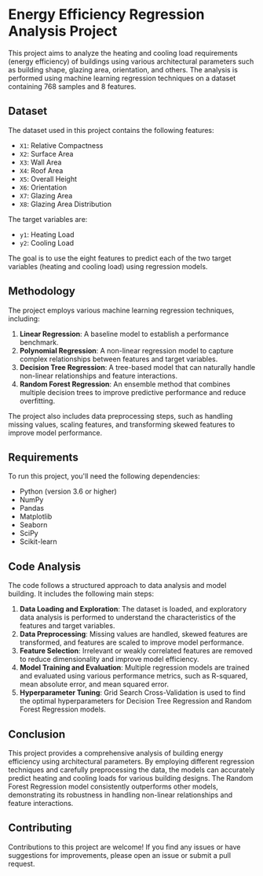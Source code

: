 # Energy Efficiency Regression Analysis Project

This project aims to analyze the heating and cooling load requirements (energy efficiency) of buildings using various architectural parameters such as building shape, glazing area, orientation, and others. The analysis is performed using machine learning regression techniques on a dataset containing 768 samples and 8 features.

## Dataset

The dataset used in this project contains the following features:

- `X1`: Relative Compactness
- `X2`: Surface Area
- `X3`: Wall Area
- `X4`: Roof Area
- `X5`: Overall Height
- `X6`: Orientation
- `X7`: Glazing Area
- `X8`: Glazing Area Distribution

The target variables are:

- `y1`: Heating Load
- `y2`: Cooling Load

The goal is to use the eight features to predict each of the two target variables (heating and cooling load) using regression models.

## Methodology

The project employs various machine learning regression techniques, including:

1. **Linear Regression**: A baseline model to establish a performance benchmark.
2. **Polynomial Regression**: A non-linear regression model to capture complex relationships between features and target variables.
3. **Decision Tree Regression**: A tree-based model that can naturally handle non-linear relationships and feature interactions.
4. **Random Forest Regression**: An ensemble method that combines multiple decision trees to improve predictive performance and reduce overfitting.

The project also includes data preprocessing steps, such as handling missing values, scaling features, and transforming skewed features to improve model performance.

## Requirements

To run this project, you'll need the following dependencies:

- Python (version 3.6 or higher)
- NumPy
- Pandas
- Matplotlib
- Seaborn
- SciPy
- Scikit-learn

## Code Analysis

The code follows a structured approach to data analysis and model building. It includes the following main steps:

1. **Data Loading and Exploration**: The dataset is loaded, and exploratory data analysis is performed to understand the characteristics of the features and target variables.
2. **Data Preprocessing**: Missing values are handled, skewed features are transformed, and features are scaled to improve model performance.
3. **Feature Selection**: Irrelevant or weakly correlated features are removed to reduce dimensionality and improve model efficiency.
4. **Model Training and Evaluation**: Multiple regression models are trained and evaluated using various performance metrics, such as R-squared, mean absolute error, and mean squared error.
5. **Hyperparameter Tuning**: Grid Search Cross-Validation is used to find the optimal hyperparameters for Decision Tree Regression and Random Forest Regression models.

## Conclusion

This project provides a comprehensive analysis of building energy efficiency using architectural parameters. By employing different regression techniques and carefully preprocessing the data, the models can accurately predict heating and cooling loads for various building designs. The Random Forest Regression model consistently outperforms other models, demonstrating its robustness in handling non-linear relationships and feature interactions.

## Contributing

Contributions to this project are welcome! If you find any issues or have suggestions for improvements, please open an issue or submit a pull request.
